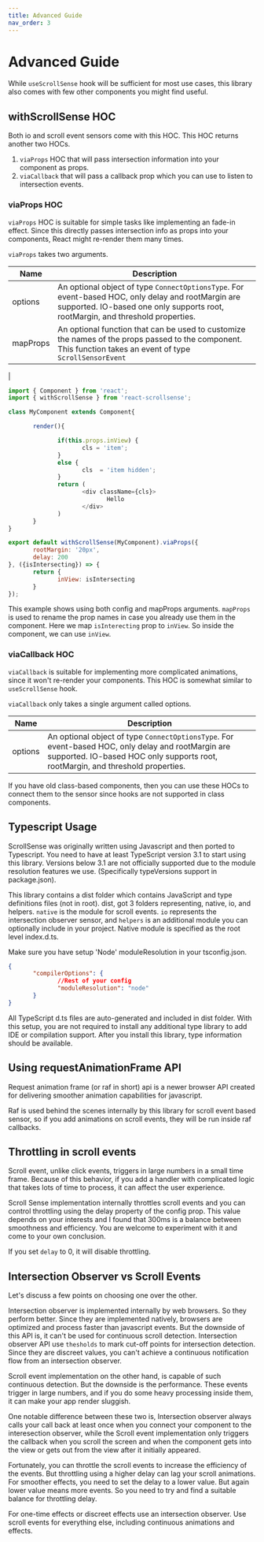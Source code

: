 ```yaml
---
title: Advanced Guide
nav_order: 3
---
```


# Advanced Guide

While `useScrollSense` hook will be sufficient for most use cases, this library also comes with few other components you might find useful.

## withScrollSense HOC

Both io and scroll event sensors come with this HOC. This HOC returns another two HOCs.

1. `viaProps` HOC that will pass intersection information into your component as props.
2. `viaCallback` that will pass a callback prop which you can use to listen to intersection events.

### viaProps HOC

`viaProps` HOC is suitable for simple tasks like implementing an fade-in effect. Since this directly passes intersection info as props into your components, React might re-render them many times.

`viaProps` takes two arguments.

|Name|Description|
|----|-----------|
|options| An optional object of type `ConnectOptionsType`. For event-based HOC, only delay and rootMargin are supported. IO-based one only supports root, rootMargin, and threshold properties.|
|mapProps| An optional function that can be used to customize the names of the props passed to the component. This function takes an event of type `ScrollSensorEvent`
|

```js
import { Component } from 'react';
import { withScrollSense } from 'react-scrollsense';

class MyComponent extends Component{

       render(){

              if(this.props.inView) {
                     cls = 'item';
              }
              else {
                     cls  = 'item hidden';
              }
              return (
                     <div className={cls}>
                            Hello
                     </div>
              )
       }
}

export default withScrollSense(MyComponent).viaProps({
       rootMargin: '20px',
       delay: 200
}, ({isIntersecting}) => {
       return {
              inView: isIntersecting
       }
});

```

This example shows using both config and mapProps arguments. `mapProps` is used to rename the prop names in case you already use them in the component. Here we map `isInterecting` prop to `inView`. So inside the component, we can use `inView`.

### viaCallback HOC

`viaCallback` is suitable for implementing more complicated animations, since it won't re-render your components. This HOC is somewhat similar to `useScrollSense` hook. 

`viaCallback` only takes a single argument called options.

|Name|Description|
|----|-----------|
|options| An optional object of type `ConnectOptionsType`. For event-based HOC, only delay and rootMargin are supported. IO-based HOC only supports root, rootMargin, and threshold properties.|

If you have old class-based components, then you can use these HOCs to connect them to the sensor since hooks are not supported in class components.

## Typescript Usage

ScrollSense was originally written using Javascript and then ported to Typescript. You need to have at least TypeScript version 3.1 to start using this library. Versions below 3.1 are not officially supported due to the module resolution features we use. (Specifically typeVersions support in package.json). 

This library contains a dist folder which contains JavaScript and type definitions files (not in root). dist, got 3 folders representing, native, io, and helpers. `native` is the module for scroll events. `io` represents the intersection observer sensor, and `helpers` is an additional module you can optionally include in your project. Native module is specified as the root level index.d.ts.

Make sure you have setup 'Node' moduleResolution in your tsconfig.json.

```json
{
       "compilerOptions": {
              //Rest of your config
              "moduleResolution": "node"
       }
}
```

All TypeScript d.ts files are auto-generated and included in dist folder. With this setup, you are not required to install any additional type library to add IDE or compilation support. After you install this library, type information should be available.

## Using requestAnimationFrame API

Request animation frame (or raf in short) api is a newer browser API created for delivering smoother animation capabilities for javascript. 

Raf is used behind the scenes internally by this library for scroll event based sensor, so if you add animations on scroll events, they will be run inside raf callbacks.

## Throttling in scroll events

Scroll event, unlike click events, triggers in large numbers in a small time frame. Because of this behavior, if you add a handler with complicated logic that takes lots of time to process, it can affect the user experience.

Scroll Sense implementation internally throttles scroll events and you can control throttling using the delay property of the config prop. This value depends on your interests and I found that 300ms is a balance between smoothness and efficiency. You are welcome to experiment with it and come to your own conclusion. 

If you set `delay` to 0, it will disable throttling.

## Intersection Observer vs Scroll Events

Let's discuss a few points on choosing one over the other.

Intersection observer is implemented internally by web browsers. So they perform better. Since they are implemented natively, browsers are optimized and process faster than javascript events. But the downside of this API is, it can't be used for continuous scroll detection. Intersection observer API use `thesholds` to mark cut-off points for intersection detection. Since they are discreet values, you can't achieve a continuous notification flow from an intersection observer.

Scroll event implementation on the other hand, is capable of such continuous detection. But the downside is the performance. These events trigger in large numbers, and if you do some heavy processing inside them, it can make your app render sluggish.

One notable difference between these two is, Intersection observer always calls your call back at least once when you connect your component to the interesection observer, while the Scroll event implementation only triggers the callback when you scroll the screen and when the component gets into the view or gets out from the view after it initially appeared.

Fortunately, you can throttle the scroll events to increase the efficiency of the events. But throttling using a higher delay can lag your scroll animations. For smoother effects, you need to set the delay to a lower value. But again lower value means more events. So you need to try and find a suitable balance for throttling delay.

For one-time effects or discreet effects use an intersection observer. Use scroll events for everything else, including continuous animations and effects.


